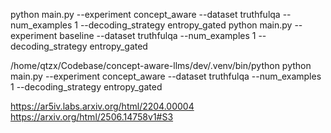 python main.py --experiment concept_aware --dataset truthfulqa --num_examples 1 --decoding_strategy entropy_gated 
python main.py --experiment baseline --dataset truthfulqa --num_examples 1 --decoding_strategy entropy_gated

/home/qtzx/Codebase/concept-aware-llms/dev/.venv/bin/python python main.py --experiment concept_aware --dataset truthfulqa --num_examples 1 --decoding_strategy entropy_gated 

https://ar5iv.labs.arxiv.org/html/2204.00004
https://arxiv.org/html/2506.14758v1#S3
